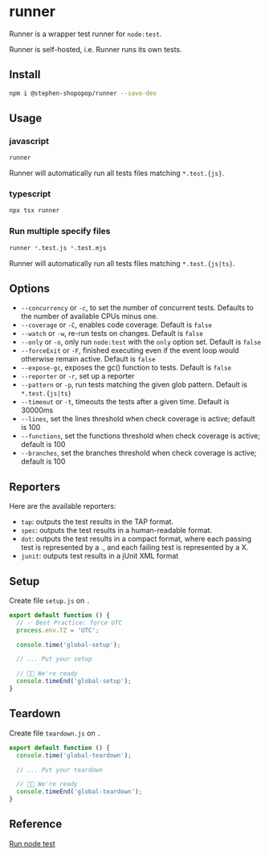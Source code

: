 # runner

Runner is a wrapper test runner for `node:test`.

Runner is self-hosted, i.e. Runner runs its own tests.

## Install

```bash
npm i @stephen-shopopop/runner --save-dev
```

## Usage

### javascript

```bash
runner
```

Runner will automatically run all tests files matching `*.test.{js}`.

### typescript

```bash
npx tsx runner
```

### Run multiple specify files

```bash
runner *.test.js *.test.mjs
```

Runner will automatically run all tests files matching `*.test.{js|ts}`.

## Options

* `--concurrency` or `-c`, to set the number of concurrent tests. Defaults to the number of available CPUs minus one.
* `--coverage` or `-C`, enables code coverage. Default is `false`
* `--watch` or `-w`, re-run tests on changes. Default is `false`
* `--only` or `-o`, only run `node:test` with the `only` option set. Default is `false`
* `--forceExit` or `-F`, finished executing even if the event loop would otherwise remain active. Default is `false`
* `--expose-gc`, exposes the gc() function to tests. Default is `false`
* `--reporter` or `-r`, set up a reporter
* `--pattern` or `-p`, run tests matching the given glob pattern. Default is `*.test.{js|ts}`
* `--timeout` or `-t`, timeouts the tests after a given time. Default is 30000ms
* `--lines`, set the lines threshold when check coverage is active; default is 100
* `--functions`, set the functions threshold when check coverage is active; default is 100
* `--branches`, set the branches threshold when check coverage is active; default is 100

## Reporters

Here are the available reporters:

* `tap`: outputs the test results in the TAP format.
* `spec`: outputs the test results in a human-readable format.
* `dot`: outputs the test results in a compact format, where each passing test is represented by a ., and each failing test is represented by a X.
* `junit`: outputs test results in a jUnit XML format

## Setup

Create file  `setup.js` on `.`

```js
export default function () {
  // ️️️✅ Best Practice: force UTC
  process.env.TZ = 'UTC';

  console.time('global-setup');

  // ... Put your setup

  // 👍🏼 We're ready
  console.timeEnd('global-setup');
}
```

## Teardown

Create file  `teardown.js` on `.`

```js
export default function () {
  console.time('global-teardown');

  // ... Put your teardown

  // 👍🏼 We're ready
  console.timeEnd('global-teardown');
}
```

## Reference

[Run node test](https://nodejs.org/api/test.html#runoptions)
